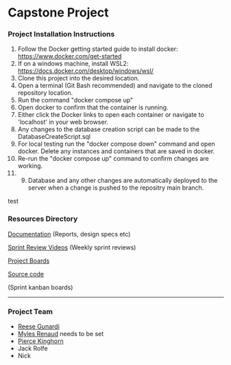 # Capstone Project

### Project Installation Instructions
1. Follow the Docker getting started guide to install docker: https://www.docker.com/get-started
2. If on a windows machine, install WSL2: https://docs.docker.com/desktop/windows/wsl/
3. Clone this project into the desired location.
4. Open a terminal (Git Bash recommended) and navigate to the cloned repository location.
5. Run the command "docker compose up"
6. Open docker to confirm that the container is running.
7. Either click the Docker links to open each container or navigate to 'localhost' in your web browser.
8. Any changes to the database creation script can be made to the DatabaseCreateScript.sql
9. For local testing run the "docker compose down" command and open docker. Delete any instances and containers that are saved in docker.
10. Re-run the "docker compose up" command to confirm changes are working.
11. 9. Database and any other changes are automatically deployed to the server when a change is pushed to the repositry main branch.

test

### Resources Directory

[Documentation](https://cqu365-my.sharepoint.com/:f:/g/personal/jack_rolfe_cqumail_com/EtysiLwBA1NOqG0zRGE6OJMBX_W6052omkSvq99B6_lfXA?e=rdQcFr) (Reports, design specs etc)

[Sprint Review Videos](https://drive.google.com/drive/u/1/folders/13LeweaKCsdYLkrc6tjZeUculwS8SzRbZ) (Weekly sprint reviews)

[Project Boards](https://github.com/RJGY/capstoneproject/projects/3) 

[Source code](https://github.com/RJGY/capstoneproject)

(Sprint kanban boards)
___

### Project Team
- [Reese Gunardi](https://github.com/RJGY)
- [Myles Renaud](https://google.com.au "Link not set") needs to be set
- [Pierce Kinghorn](https://github.com/PierceKH) 
- Jack Rolfe
- Nick 

